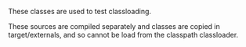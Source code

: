 These classes are used to test classloading.

These sources are compiled separately and classes are copied in target/externals, and so cannot be load from the 
classpath classloader. 